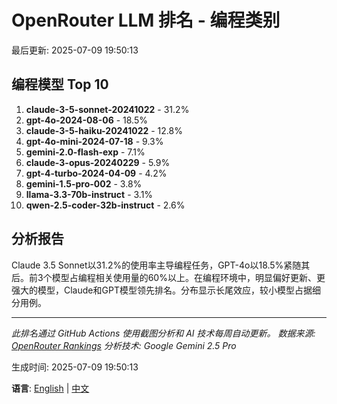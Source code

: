 # OpenRouter LLM 排名 - 编程类别

最后更新: 2025-07-09 19:50:13

## 编程模型 Top 10

1. **claude-3-5-sonnet-20241022** - 31.2%
2. **gpt-4o-2024-08-06** - 18.5%
3. **claude-3-5-haiku-20241022** - 12.8%
4. **gpt-4o-mini-2024-07-18** - 9.3%
5. **gemini-2.0-flash-exp** - 7.1%
6. **claude-3-opus-20240229** - 5.9%
7. **gpt-4-turbo-2024-04-09** - 4.2%
8. **gemini-1.5-pro-002** - 3.8%
9. **llama-3.3-70b-instruct** - 3.1%
10. **qwen-2.5-coder-32b-instruct** - 2.6%


## 分析报告

Claude 3.5 Sonnet以31.2%的使用率主导编程任务，GPT-4o以18.5%紧随其后。前3个模型占编程相关使用量的60%以上。在编程环境中，明显偏好更新、更强大的模型，Claude和GPT模型领先排名。分布显示长尾效应，较小模型占据细分用例。

---

*此排名通过 GitHub Actions 使用截图分析和 AI 技术每周自动更新。*
*数据来源: [OpenRouter Rankings](https://openrouter.ai/rankings)*
*分析技术: Google Gemini 2.5 Pro*

生成时间: 2025-07-09 19:50:13

**语言**: [English](README.md) | [中文](README_zh.md)
